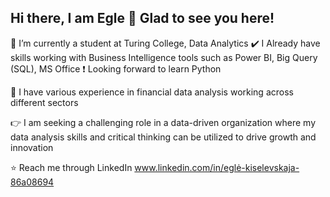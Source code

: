 ## Hi there, I am Egle 👋 Glad to see you here!

👾 I’m currently a student at Turing College, Data Analytics
✔️ I Already have skills working with Business Intelligence tools such as Power BI, Big Query (SQL), MS Office
❗ Looking forward to learn Python

💁 I have various experience in financial data analysis working across different sectors

👉 I am seeking a challenging role in a data-driven organization where my data analysis skills and critical thinking can be utilized to drive growth and innovation

⭐ Reach me through LinkedIn www.linkedin.com/in/eglė-kiselevskaja-86a08694

